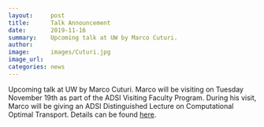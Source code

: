 ```yaml
---
layout:     post
title:      Talk Announcement
date:       2019-11-16
summary:    Upcoming talk at UW by Marco Cuturi.
author:     
image:      images/Cuturi.jpg
image_url:  
categories: news
---
```

Upcoming talk at UW by Marco Cuturi. Marco will be visiting on Tuesday November 19th as part of the ADSI Visiting Faculty Program. During his visit, Marco will be giving an ADSI Distinguished Lecture on Computational Optimal Transport. Details can be found [here](https://blogs.uw.edu/tops/marco-cuturi-computational-optimal-transport/).
